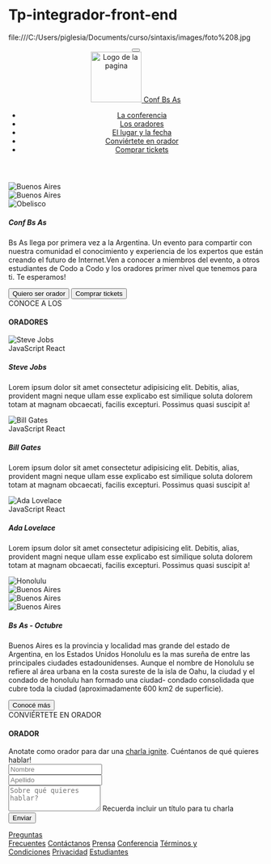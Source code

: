# Tp-integrador-front-end
file:///C:/Users/piglesia/Documents/curso/sintaxis/images/foto%208.jpg
<!DOCTYPE html>
<html lang="es">
<head>
    <meta charset="UTF-8">
    <meta http-equiv="X-UA-Compatible" content="IE=edge">
    <meta name="viewport" content="width=device-width, initial-scale=1.0">
    <link rel="stylesheet" href="style.css">
    <link rel="shortcut icon" href="images/codo.png" type="image/x-icon">
    <link href="https://cdn.jsdelivr.net/npm/bootstrap@5.3.0-alpha3/dist/css/bootstrap.min.css" rel="stylesheet" integrity="sha384-KK94CHFLLe+nY2dmCWGMq91rCGa5gtU4mk92HdvYe+M/SXH301p5ILy+dN9+nJOZ" crossorigin="anonymous">
    <title>Codo a codo 4.0</title>
</head>
<body>
    <header>
        <nav class="navbar navbar-expand-md bg-body-tertiary px-5 py-2 fixed-top" data-bs-theme="dark">
            <div class="container-fluid">
                <button class="navbar-toggler" type="button" data-bs-toggle="collapse" data-bs-target="#navbarToggler"
                    aria-controls="navbar-toggler" aria-expanded="false" aria-label="Toggle navigation">
                    <span class="navbar-toggler-icon"></span>
                </button>
                <div class="collapse navbar-collapse" id="navbarToggler">
                    <a class="navbar-brand" href="index.html">
                        <img id="logo-pagina" src="images/codo.png" width="100" alt="Logo de la pagina">
                        <span class="nombre-logo">Conf Bs As</span>
                    </a>
                    <ul class="navbar-nav d-flex justify-content-center align-items-e">
                        <li class="nav-item cursor-pointer">
                            <a class="nav-link active" aria-current="page" href="#">La conferencia</a>
                        </li>
                        <li class="nav-item">
                            <a class="nav-link" href="#">Los oradores</a>
                        </li>
                        <li class="nav-item">
                            <a class="nav-link" href="#">El lugar y la fecha</a>
                        </li>
                        <li class="nav-item">
                            <a class="nav-link" href="#">Conviértete en orador</a>    
                        </li>
                        <li class="nav-item">
                            <a class="nav-link link-verde" href=ticket.html">Comprar tickets</a>
                        </li>
                    </ul>
                </div>
            </div>
        </nav>
    </header> 
    <div id="carouselExample" class="carousel slide card-superpuesta" data-bs-ride="carousel">
        <div class="carousel-inner">
            <div class="carousel-item active">
                <img src="images/foto 1.jpg" class="d-block w-100" alt="Buenos Aires">
            </div>
            <div class="carousel-item">
                <img src="images/foto 8.jpg" class="d-block w-100" alt="Buenos Aires">
            </div>
            <div class="carousel-item">
                <img src="images/bar.jpg" class="d-block w-100" alt="Obelisco">
            </div>
        </div>
        <div class="d-flex">
            <div class="card-img-overlay d-flex flex-column justify-content-center text-end">
                <h5 class="card-title1">Conf Bs As</h5>
                <p class="card-text1">
                Bs As llega por primera vez a la Argentina. Un evento para compartir con
                nuestra comunidad el conocimiento y experiencia de los expertos que 
                están creando el futuro de Internet.Ven a conocer a miembros del
                evento, a otros estudiantes de Codo a Codo y los oradores primer
                nivel que tenemos para ti. 
                Te esperamos!
                </p>
                <div>
                    <button type="button" class="btn btn-outline-light">Quiero ser orador</button>
                    <button type="button" class="btn btn-success" onclick="location.href='HTML/ticket.html'">
                        Comprar tickets
                    </button>
                </div>
            </div>
        </div>
    </div>    
    <div class="titulo-oradores">
        <div>CONOCE A LOS</div> 
        <H4>ORADORES</H4>
    </div>
    <section>
    <div class="container-oradores">
        <div class="row">
            <div class="card-oradores col-lg-4">
                <div class="card">
                    <img src="images/steve.jpg" class="card-img-top" alt="Steve Jobs">
                    <div class="card-body">
                        <div class="badges-contenedor">
                        <span class="badge text-bg-warning">JavaScript</span>
                        <span class="badge text-bg-info">React</span>
                        </div>
                        <h5 class="card-title">Steve Jobs</h5>
                        <p class="card-text">Lorem ipsum dolor sit amet consectetur adipisicing elit. Debitis, alias, provident magni neque ullam esse explicabo est similique soluta dolorem totam at magnam obcaecati, facilis excepturi. Possimus quasi suscipit a!</p>
                    </div>
                </div>
            </div> 
            <div class="card-oradores col-lg-4">
                <div class="card">
                <img src="images/bill.jpg" class="card-img-top" alt="Bill Gates">
                    <div class="card-body">
                        <div class="badges-contenedor">
                            <span class="badge text-bg-warning">JavaScript</span>
                            <span class="badge text-bg-info">React</span>
                        </div>
                        <h5 class="card-title">Bill Gates</h5>
                        <p class="card-text">Lorem ipsum dolor sit amet consectetur adipisicing elit. Debitis, alias, provident magni neque ullam esse explicabo est similique soluta dolorem totam at magnam obcaecati, facilis excepturi. Possimus quasi suscipit a!</p>
                    </div>
                </div>
            </div>  
            <div class="card-oradores col-lg-4">
                <div class="card">
                <img src="images/ba1.jpeg" class="card-img-top" alt="Ada Lovelace">
                    <div class="card-body">
                        <div class="badges-contenedor">
                            <span class="badge text-bg-secondary">JavaScript</span>
                            <span class="badge text-bg-danger">React</span>
                        </div>
                        <h5 class="card-title">Ada Lovelace</h5>
                        <p class="card-text">Lorem ipsum dolor sit amet consectetur adipisicing elit. Debitis, alias, provident magni neque ullam esse explicabo est similique soluta dolorem totam at magnam obcaecati, facilis excepturi. Possimus quasi suscipit a!</p>
                    </div>
                </div>
            </div>  
        </div>    
    </div>
    </section>
    <div class="card-honolulu">
        <div class="row g-0">
            <div class="col-lg-6 d-flex">
                <div id="carouselExampleSlidesOnly" class="carousel slide" data-bs-ride="carousel">
                    <div class="carousel-inner">
                        <div class="carousel-item active">
                            <img src="images/honolulu.jpg" class="d-block w-100" alt="Honolulu">
                        </div>
                        <div class="carousel-item">
                            <img src="imagenes/hawaii.jpg" class="d-block w-100" alt="Buenos Aires">
                        </div>
                        <div class="carousel-item">
                            <img src="images/hawaii2.jpg" class="d-block w-100" alt="Buenos Aires">
                        </div>
                        <div class="carousel-item">
                            <img src="images/hawaii3.jpg" class="d-block w-100" alt="Buenos Aires">
                        </div>
                    </div>
                </div>
            </div>
            <div class="col-lg-6 d-flex p-4 bg-dark honolulu-text">
                <div>
                    <h5>Bs As - Octubre</h5>
                    <p>
                    Buenos Aires es la provincia y localidad mas grande del estado de Argentina, en los Estados Unidos Honolulu
                    es la mas sureña de entre las principales ciudades estadounidenses. Aunque el nombre de Honolulu se refiere al 
                    área urbana en la costa sureste de la isla de Oahu, la ciudad y el condado de honolulu han formado una ciudad-
                    condado consolidada que cubre toda la ciudad (aproximadamente 600 km2 de superficie).
                    </p>
                    <button type="button" class="btn btn-outline-light">Conocé más</button>    
                </div>
            </div>
        </div>
    </div>
    <div class="convocatoria-oradores">
        <div class="div-orador">CONVIÉRTETE EN ORADOR</div> 
        <H4>ORADOR</H4>
        <div class="text-convocatoria">Anotate como orador para dar una <u class="subrayado">charla ignite</u>. Cuéntanos de
            qué quieres hablar!</div>
    </div>
    <form action="" class="formulario">
        <div>    
            <div class="row">
                <div class="col">
                    <input type="text" class="form-control" placeholder="Nombre" aria-label="Nombre" required>
                </div>
                <div class="col">
                    <input type="text" class="form-control" placeholder="Apellido" aria-label="Apellido" required>
                </div>
                <div class="mb-4 pt-3" id="textarea">
                    <textarea class="form-control" id="Textarea1" placeholder="Sobre qué quieres hablar?" rows="3"></textarea>
                    <label for="textarea" class="texto-area" required>Recuerda incluir un título para tu charla</label>
                </div>
                <div>
                    <button type="submit" class="btn btn-success">Enviar</button>
                </div>         
            </div>
        </div>
    </form>
    <footer>   
        <div class="footer-lista justify-content-center align-items-center">
            <a class="nav-link footer-link text-center" href="#">Preguntas<br>Frecuentes</a>
            <a class="nav-link footer-link text-center" href="#">Contáctanos</a>
            <a class="nav-link footer-link text-center" href="#">Prensa</a>
            <a class="nav-link footer-link text-center" href="#">Conferencia</a>                        
            <a class="nav-link footer-link text-center" href="#">Términos y <br> Condiciones</a>
            <a class="nav-link footer-link text-center" href="#">Privacidad</a>
            <a class="nav-link footer-link text-center" href="#">Estudiantes</a>
        </div> 
    </footer>   
    <script src="https://cdn.jsdelivr.net/npm/bootstrap@5.3.0-alpha3/dist/js/bootstrap.bundle.min.js" integrity="sha384-ENjdO4Dr2bkBIFxQpeoTz1HIcje39Wm4jDKdf19U8gI4ddQ3GYNS7NTKfAdVQSZe" crossorigin="anonymous"></script>
</body>
</html>
<a href="https://github.com/Paula4479/Tp-integrador-front-end.git"
